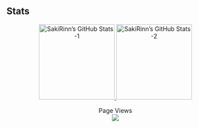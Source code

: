 ## Stats
<!---
SakiRinn/SakiRinn is a ✨ special ✨ repository because its `README.md` (this file) appears on your GitHub profile.
You can click the Preview link to take a look at your changes.
--->
<div align="center">
  <a href="#######">
    <img height="175em" src="https://github-readme-stats.vercel.app/api?username=SakiRinn&show_icons=true&layout=compact&theme=synthwave&hide_border=true&include_all_commits=true" alt="SakiRinn’s GitHub Stats -1"/>
  </a>
  <a href="#######">
    <img height="175em" src="https://github-readme-stats.vercel.app/api/top-langs/?username=SakiRinn&layout=compact&theme=synthwave&hide_border=true" alt="SakiRinn’s GitHub Stats -2"/>
  </a>
</div>

<p align="center">
  Page Views<br>
  <a href="#######">
    <img src="https://profile-counter.glitch.me/SakiRinn/count.svg?color=purple"/>
  </a>
</p>
